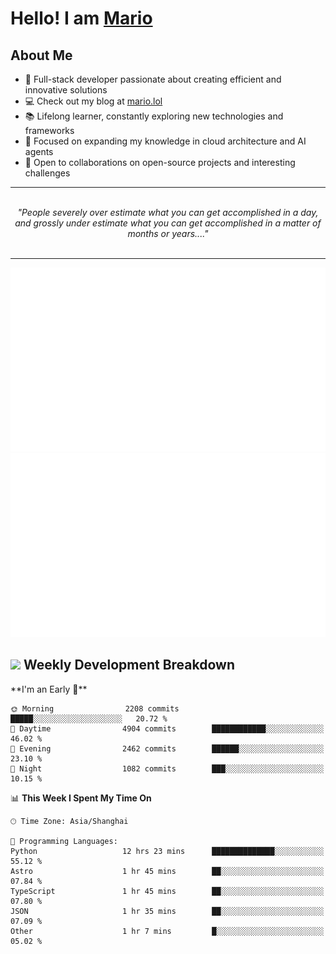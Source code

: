 <h1>Hello! I am <a href="https://github.com/mario1in">Mario</a></h1>

## About Me

- 🔭 Full-stack developer passionate about creating efficient and innovative solutions
- 💻 Check out my blog at [mario.lol](https://mario.lol)
- 📚 Lifelong learner, constantly exploring new technologies and frameworks
- 🌱 Focused on expanding my knowledge in cloud architecture and AI agents
- 🤝 Open to collaborations on open-source projects and interesting challenges

<hr/>
<br/>
<div align="center">
<i>"People severely over estimate what you can get accomplished in a day, and grossly under estimate what you can get accomplished in a matter of months or years...." </i>
</div>
<br/>
<hr/>

![overview](https://raw.githubusercontent.com/mario1in/mario1in/stats-output/generated/overview.svg)
![languages](https://raw.githubusercontent.com/mario1in/mario1in/stats-output/generated/languages.svg)

<h2 align="left">
  <a href="#"><img src="https://emojis.slackmojis.com/emojis/images/1643514062/184/nyancat_big.gif?1643514062" height="30"></a> Weekly Development Breakdown
</h2>
<!--START_SECTION:waka-->
**I'm an Early 🐤** 

```text
🌞 Morning                2208 commits        █████░░░░░░░░░░░░░░░░░░░░   20.72 % 
🌆 Daytime                4904 commits        ████████████░░░░░░░░░░░░░   46.02 % 
🌃 Evening                2462 commits        ██████░░░░░░░░░░░░░░░░░░░   23.10 % 
🌙 Night                  1082 commits        ███░░░░░░░░░░░░░░░░░░░░░░   10.15 % 
```


📊 **This Week I Spent My Time On** 

```text
🕑︎ Time Zone: Asia/Shanghai

💬 Programming Languages: 
Python                   12 hrs 23 mins      ██████████████░░░░░░░░░░░   55.12 % 
Astro                    1 hr 45 mins        ██░░░░░░░░░░░░░░░░░░░░░░░   07.84 % 
TypeScript               1 hr 45 mins        ██░░░░░░░░░░░░░░░░░░░░░░░   07.80 % 
JSON                     1 hr 35 mins        ██░░░░░░░░░░░░░░░░░░░░░░░   07.09 % 
Other                    1 hr 7 mins         █░░░░░░░░░░░░░░░░░░░░░░░░   05.02 % 
```


<!--END_SECTION:waka-->

